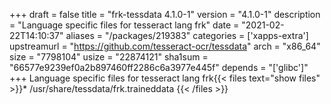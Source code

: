+++
draft = false
title = "frk-tessdata 4.1.0-1"
version = "4.1.0-1"
description = "Language specific files for tesseract lang frk"
date = "2021-02-22T14:10:37"
aliases = "/packages/219383"
categories = ['xapps-extra']
upstreamurl = "https://github.com/tesseract-ocr/tessdata"
arch = "x86_64"
size = "7798104"
usize = "22874121"
sha1sum = "66577e9239ef0a2b897460ff2286c6a3977e445f"
depends = "['glibc']"
+++
Language specific files for tesseract lang frk{{< files text="show files" >}}* /usr/share/tessdata/frk.traineddata
{{< /files >}}